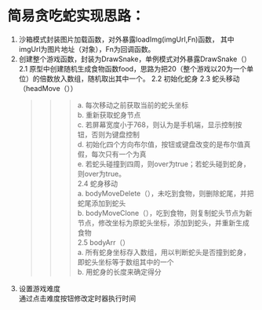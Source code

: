 # 简易贪吃蛇实现思路：<br>
1. 沙箱模式封装图片加载函数，对外暴露loadImg(imgUrl,Fn)函数，
其中imgUrl为图片地址（对象），Fn为回调函数。<br>
2. 创建整个游戏函数，封装为DrawSnake，单例模式对外暴露DrawSnake（）<br>
  2.1 原型中创建随机生成食物函数food，思路为把20（整个游戏以20为一个单位）的倍数放入数组，随机取出其中一个。
  2.2 初始化蛇身
  2.3 蛇头移动（headMove（））<br>
    >>>a. 每次移动之前获取当前的蛇头坐标<br>
    >>>b. 重新获取蛇身节点<br>
    >>>c. 若屏幕宽度小于768，则认为是手机端，显示控制按钮，否则为键盘控制<br>
    >>>d. 初始化四个方向布尔值，按钮或键盘改变的是布尔值真假，每次只有一个为真<br>
    >>>e. 若蛇头碰撞到四周，则over为true；若蛇头碰到蛇身，则over为true。<br>
  2.4 蛇身移动<br>
    >>>a. bodyMoveDelete（），未吃到食物，则删除蛇尾，并把蛇尾添加到蛇头<br>
    >>>b. bodyMoveClone（），吃到食物，则复制蛇头节点为新节点，修改坐标为原蛇头坐标，添加到蛇头，并重新生成食物<br>
  2.5 bodyArr（）<br>
    >>>a. 所有蛇身坐标存入数组，用以判断蛇头是否撞到蛇身，即蛇头坐标等于数组其中的一个<br>
    >>>b. 用蛇身的长度来确定得分<br>
3. 设置游戏难度<br>
   通过点击难度按钮修改定时器执行时间
